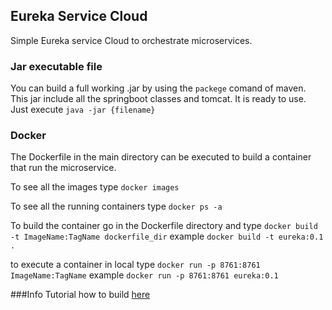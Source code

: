 ## Eureka Service Cloud
Simple Eureka service Cloud to orchestrate microservices.

### Jar executable file
You can build a full working .jar by using the ```packege``` comand of maven.
This jar include all the springboot classes and tomcat. It is ready to use.
Just execute ```java -jar {filename}```

### Docker
The Dockerfile in the main directory can be executed to build a container
that run the microservice.

To see all the images type
```docker images```

To see all the running containers type
```docker ps -a```

To build the container go in the Dockerfile directory and type 
```docker build -t ImageName:TagName dockerfile_dir```
example ```docker build -t eureka:0.1 .```

to execute a container in local type ```docker run -p 8761:8761 ImageName:TagName```
example ```docker run -p 8761:8761 eureka:0.1```

###Info
Tutorial how to build [here](https://developer.okta.com/blog/2017/06/15/build-microservices-architecture-spring-boot) 

